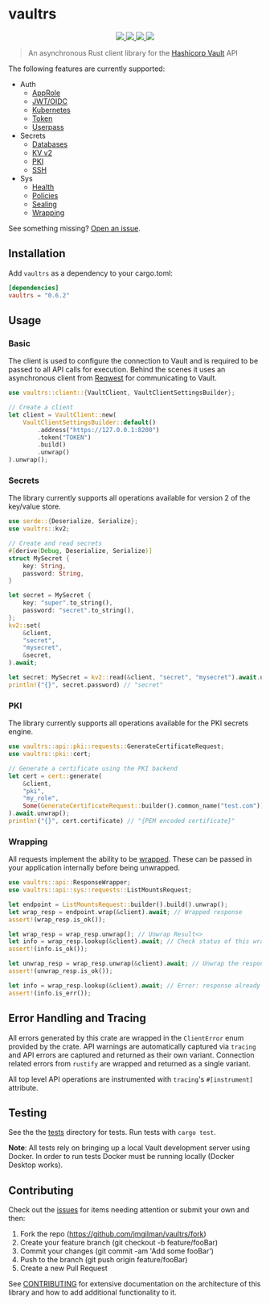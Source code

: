 # vaultrs

<p align="center">
    <a href="https://crates.io/crates/vaultrs">
        <img src="https://img.shields.io/crates/v/vaultrs">
    </a>
    <a href="https://docs.rs/vaultrs">
        <img src="https://img.shields.io/docsrs/vaultrs" />
    </a>
    <a href="https://www.vaultproject.io/">
        <img src="https://img.shields.io/badge/Vault-1.8.2-green" />
    </a>
    <a href="https://github.com/jmgilman/vaultrs/actions/workflows/ci.yml">
        <img src="https://github.com/jmgilman/vaultrs/actions/workflows/ci.yml/badge.svg"/>
    </a>
</p>

> An asynchronous Rust client library for the [Hashicorp Vault][1] API

The following features are currently supported:

* Auth
  * [AppRole](https://www.vaultproject.io/docs/auth/approle)
  * [JWT/OIDC](https://www.vaultproject.io/api-docs/auth/jwt)
  * [Kubernetes](https://www.vaultproject.io/docs/auth/kubernetes)
  * [Token](https://www.vaultproject.io/docs/auth/token)
  * [Userpass](https://www.vaultproject.io/docs/auth/userpass)
* Secrets
  * [Databases](https://www.vaultproject.io/api-docs/secret/databases)
  * [KV v2](https://www.vaultproject.io/docs/secrets/kv/kv-v2)
  * [PKI](https://www.vaultproject.io/docs/secrets/pki)
  * [SSH](https://www.vaultproject.io/docs/secrets/ssh)
* Sys
  * [Health](https://www.vaultproject.io/api-docs/system/health)
  * [Policies](https://www.vaultproject.io/api-docs/system/policy)
  * [Sealing](https://www.vaultproject.io/api-docs/system/seal)
  * [Wrapping](https://www.vaultproject.io/docs/concepts/response-wrapping)

See something missing? [Open an issue](https://github.com/jmgilman/vaultrs/issues/new).

## Installation

Add `vaultrs` as a dependency to your cargo.toml:

```toml
[dependencies]
vaultrs = "0.6.2"
```

## Usage

### Basic

The client is used to configure the connection to Vault and is required to be
passed to all API calls for execution. Behind the scenes it uses an asynchronous
client from [Reqwest](https://docs.rs/reqwest/) for communicating to Vault.

```rust
use vaultrs::client::{VaultClient, VaultClientSettingsBuilder};

// Create a client
let client = VaultClient::new(
    VaultClientSettingsBuilder::default()
        .address("https://127.0.0.1:8200")
        .token("TOKEN")
        .build()
        .unwrap()
).unwrap();
```

### Secrets

The library currently supports all operations available for version 2 of the
key/value store.

```rust
use serde::{Deserialize, Serialize};
use vaultrs::kv2;

// Create and read secrets
#[derive(Debug, Deserialize, Serialize)]
struct MySecret {
    key: String,
    password: String,
}

let secret = MySecret {
    key: "super".to_string(),
    password: "secret".to_string(),
};
kv2::set(
    &client,
    "secret",
    "mysecret",
    &secret,
).await;

let secret: MySecret = kv2::read(&client, "secret", "mysecret").await.unwrap();
println!("{}", secret.password) // "secret"
```

### PKI

The library currently supports all operations available for the PKI secrets
engine.

```rust
use vaultrs::api::pki::requests::GenerateCertificateRequest;
use vaultrs::pki::cert;

// Generate a certificate using the PKI backend
let cert = cert::generate(
    &client,
    "pki",
    "my_role",
    Some(GenerateCertificateRequest::builder().common_name("test.com")),
).await.unwrap();
println!("{}", cert.certificate) // "{PEM encoded certificate}"
```

### Wrapping

All requests implement the ability to be
[wrapped](https://www.vaultproject.io/docs/concepts/response-wrapping). These
can be passed in your application internally before being unwrapped.

```rust
use vaultrs::api::ResponseWrapper;
use vaultrs::api::sys::requests::ListMountsRequest;

let endpoint = ListMountsRequest::builder().build().unwrap();
let wrap_resp = endpoint.wrap(&client).await; // Wrapped response
assert!(wrap_resp.is_ok());

let wrap_resp = wrap_resp.unwrap(); // Unwrap Result<>
let info = wrap_resp.lookup(&client).await; // Check status of this wrapped response
assert!(info.is_ok());

let unwrap_resp = wrap_resp.unwrap(&client).await; // Unwrap the response
assert!(unwrap_resp.is_ok());

let info = wrap_resp.lookup(&client).await; // Error: response already unwrapped
assert!(info.is_err());
```

## Error Handling and Tracing

All errors generated by this crate are wrapped in the `ClientError` enum
provided by the crate. API warnings are automatically captured via `tracing` and
API errors are captured and returned as their own variant. Connection related
errors from `rustify` are wrapped and returned as a single variant.

All top level API operations are instrumented with `tracing`'s `#[instrument]`
attribute.

## Testing

See the the [tests](tests) directory for tests. Run tests with `cargo test`.

**Note**: All tests rely on bringing up a local Vault development server using
Docker. In order to run tests Docker must be running locally (Docker Desktop
works).

## Contributing

Check out the [issues][2] for items needing attention or submit your own and
then:

1. Fork the repo (<https://github.com/jmgilman/vaultrs/fork>)
2. Create your feature branch (git checkout -b feature/fooBar)
3. Commit your changes (git commit -am 'Add some fooBar')
4. Push to the branch (git push origin feature/fooBar)
5. Create a new Pull Request

See [CONTRIBUTING](CONTRIBUTING.md) for extensive documentation on the
architecture of this library and how to add additional functionality to it.

[1]: https://www.vaultproject.io/
[2]: https://github.com/jmgilman/vaultrs/issues
